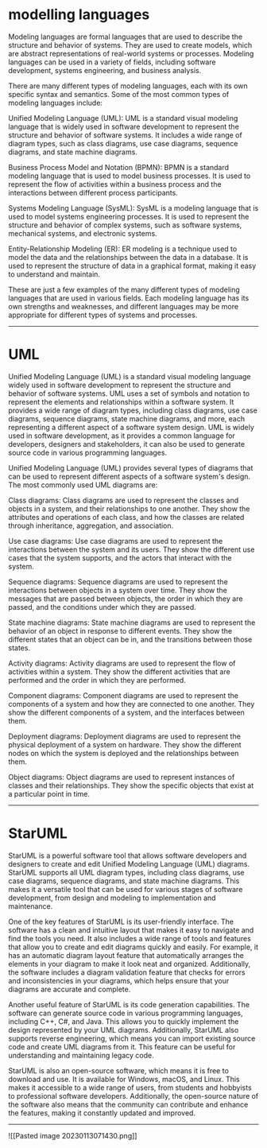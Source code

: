 # modelling languages
Modeling languages are formal languages that are used to describe the structure and behavior of systems. They are used to create models, which are abstract representations of real-world systems or processes. Modeling languages can be used in a variety of fields, including software development, systems engineering, and business analysis.

There are many different types of modeling languages, each with its own specific syntax and semantics. Some of the most common types of modeling languages include:

Unified Modeling Language (UML): UML is a standard visual modeling language that is widely used in software development to represent the structure and behavior of software systems. It includes a wide range of diagram types, such as class diagrams, use case diagrams, sequence diagrams, and state machine diagrams.

Business Process Model and Notation (BPMN): BPMN is a standard modeling language that is used to model business processes. It is used to represent the flow of activities within a business process and the interactions between different process participants.

Systems Modeling Language (SysML): SysML is a modeling language that is used to model systems engineering processes. It is used to represent the structure and behavior of complex systems, such as software systems, mechanical systems, and electronic systems.

Entity-Relationship Modeling (ER): ER modeling is a technique used to model the data and the relationships between the data in a database. It is used to represent the structure of data in a graphical format, making it easy to understand and maintain.

These are just a few examples of the many different types of modeling languages that are used in various fields. Each modeling language has its own strengths and weaknesses, and different languages may be more appropriate for different types of systems and processes.

---
# UML
Unified Modeling Language (UML) is a standard visual modeling language widely used in software development to represent the structure and behavior of software systems. UML uses a set of symbols and notation to represent the elements and relationships within a software system. It provides a wide range of diagram types, including class diagrams, use case diagrams, sequence diagrams, state machine diagrams, and more, each representing a different aspect of a software system design. UML is widely used in software development, as it provides a common language for developers, designers and stakeholders, it can also be used to generate source code in various programming languages.

Unified Modeling Language (UML) provides several types of diagrams that can be used to represent different aspects of a software system's design. The most commonly used UML diagrams are:

Class diagrams: Class diagrams are used to represent the classes and objects in a system, and their relationships to one another. They show the attributes and operations of each class, and how the classes are related through inheritance, aggregation, and association.

Use case diagrams: Use case diagrams are used to represent the interactions between the system and its users. They show the different use cases that the system supports, and the actors that interact with the system.

Sequence diagrams: Sequence diagrams are used to represent the interactions between objects in a system over time. They show the messages that are passed between objects, the order in which they are passed, and the conditions under which they are passed.

State machine diagrams: State machine diagrams are used to represent the behavior of an object in response to different events. They show the different states that an object can be in, and the transitions between those states.

Activity diagrams: Activity diagrams are used to represent the flow of activities within a system. They show the different activities that are performed and the order in which they are performed.

Component diagrams: Component diagrams are used to represent the components of a system and how they are connected to one another. They show the different components of a system, and the interfaces between them.

Deployment diagrams: Deployment diagrams are used to represent the physical deployment of a system on hardware. They show the different nodes on which the system is deployed and the relationships between them.

Object diagrams: Object diagrams are used to represent instances of classes and their relationships. They show the specific objects that exist at a particular point in time.

----
# StarUML
StarUML is a powerful software tool that allows software developers and designers to create and edit Unified Modeling Language (UML) diagrams. StarUML supports all UML diagram types, including class diagrams, use case diagrams, sequence diagrams, and state machine diagrams. This makes it a versatile tool that can be used for various stages of software development, from design and modeling to implementation and maintenance.

One of the key features of StarUML is its user-friendly interface. The software has a clean and intuitive layout that makes it easy to navigate and find the tools you need. It also includes a wide range of tools and features that allow you to create and edit diagrams quickly and easily. For example, it has an automatic diagram layout feature that automatically arranges the elements in your diagram to make it look neat and organized. Additionally, the software includes a diagram validation feature that checks for errors and inconsistencies in your diagrams, which helps ensure that your diagrams are accurate and complete.

Another useful feature of StarUML is its code generation capabilities. The software can generate source code in various programming languages, including C++, C#, and Java. This allows you to quickly implement the design represented by your UML diagrams. Additionally, StarUML also supports reverse engineering, which means you can import existing source code and create UML diagrams from it. This feature can be useful for understanding and maintaining legacy code.

StarUML is also an open-source software, which means it is free to download and use. It is available for Windows, macOS, and Linux. This makes it accessible to a wide range of users, from students and hobbyists to professional software developers. Additionally, the open-source nature of the software also means that the community can contribute and enhance the features, making it constantly updated and improved.

---
![[Pasted image 20230113071430.png]]

